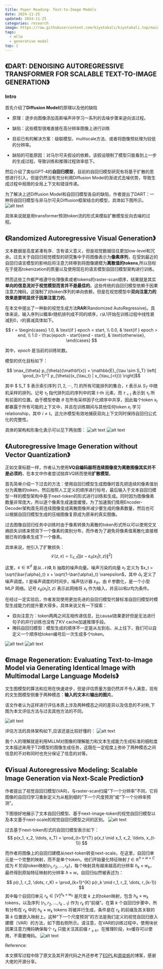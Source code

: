 ```yaml
---
title: Paper Reading- Text-to-Image Models
date: 2024-11-25
updated: 2024-11-25
categories: research
image: https://raw.githubusercontent.com/kiyotakali/kiyotakali.top/main/pic_back/ba12.webp
tags:
  - mllm
  - generative model
top: 1
---
```


## 《DART: DENOISING AUTOREGRESSIVE TRANSFORMER  FOR SCALABLE TEXT-TO-IMAGE GENERATION》

### Intro
首先介绍了**Diffusion Model**的原理以及他的缺陷
- 原理：逐步向图像添加高斯噪声并学习一系列的去噪步骤来逆向该过程。

- 缺陷：这些模型很难直接在高分辨率图像上进行训练

- 目前已有的解决方案：级联模型、multiscale方法、或者将图像预处理为较低的分辨率。

- 缺陷的可能原因：对马尔可夫假设的依赖，该假设限制了模型只能看到上一步的生成过程，导致训练和推理过程效率低下。

然后介绍了类似GPT-4的**自回归模型**，目前的自回归模型研究有将基于扩散的思想进行引入，但是仍然没有充分利用Diffusion Model的渐进式去噪优势，导致生成过程中局限的全局上下文和错误传递。

为了解决上述Diffusion Model和自回归模型各自的缺陷，作者提出了DART：一种将自回归模型与非马尔可夫Diffusion框架结合的模型，具体如下图所示。
![alt text](./image-25.png)

具体来说就是用transformer预测token流的形式来模拟扩散模型反向去噪的过程。



## 《Randomized Autoregressive Visual Generation》

文本数据是高度紧凑有序、含有语义意义，但是视觉数据往往更加low-level和冗余。过去关于自回归视觉模型的研究集中于将图像表示为**像素序列**，在受到最近的自回归语言模型的影响后将注意力转移到将图像建模为**离散值的tokens**,所以目标在于提高tokenization的质量以及使用现在的语言模型自回归模型架构进行训练。

然而这些工作都严格遵守处理像素或者tokens的raster-scan顺序，结果就是其实**单向的信息流对于视觉模型而言并不是最佳的**。这些传统的自回归模型依赖于因果注意力掩码，这强制了对token序列的单向依赖，但是在视觉模型中**双向注意力的效果是要明显优于因果注意力的**。

在本文中提出了一种新的视觉生成方法**RAR**(Randomized AutoRegressive)。具体来说，输入序列以概率$r$随机排列成不同的顺序，$r$从1开始在训练过程中线性衰减到0，r的衰减具体如下。

$$
r = 
\begin{cases}
    1.0, & \text{if } epoch < start, \\
    0.0, & \text{if } epoch > end, \\
    1.0 - \frac{epoch - start}{end - start}, & \text{otherwise},
\end{cases}
$$

其中，$epoch$ 是当前的训练轮数。

模型的优化目标如下：

$$
 \max_{\theta} p_{\theta}(\mathbf{x}) = \mathbb{E}_{\tau \sim S_T} \left[ \prod_{t=1}^T p_{\theta}(x_{\tau_t} | x_{\tau_{<t}}) \right]$$

其中 $ S_T $ 表示索引序列 $[1, 2, \cdots, T]$ 的所有可能排列的集合，$\tau$ 表示从 $S_T$ 中随机采样的排列。记号 $\tau_t$ 指代排列后的序列中的第 $t$-th 元素，而 $\tau_{<t}$ 表示到 $\tau_t$ 所有前面的位置。由于模型参数 $\theta$ 在所有采样因子化顺序中共享，因此每个token $x_t$ 都暴露于所有可能的上下文中，并且在训练期间与其他任何token $x_i$ 学习relationship，其中 $i \neq t$。这允许模型有效地捕获双向上下文同时保持自回归公式化的完整性。

具体的架构和形象化表示可以见下两张图：
![alt text](./image-26.png)
![alt text](./image-27.png)

## 《Autoregressive Image Generation without Vector Quantization》

正如文章标题一样，作者认为使用**VQ自编码器将连续图像变为离散图像其实并不是必须的**，在本文中作者尝试抛弃VQ转而使用**扩散模型**。

首先简单介绍一下过去的方法：使用自回归模型生成图像时首先把连续的像素值划分为离散的token，然后按照人工定义的顺序进行标号，最后输入于文本自回归模型一样的模型架构中基于next-token的形式进行训练和生成。同时因为图像像素数量非常庞大，所以逐个像素生成速度缓慢，为了加速我们借用Encoder-Decoder架构首先将连续图像变成离散图像并减少要生成的像素数量，然后也可以根据自回归模型生成的压缩图像复原成为原来的真实图像。

过去图像自回归任务中训练时由于像素转换为离散的token形式所以可以使用交叉熵损失训练来预测下一个像素的类别分布，而作者为了避免将像素值离散化直接根据已有的像素生成下一个像素。

具体来说，他引入了扩散损失：
$$
\mathcal{L}(z, x) = \mathbb{E}_{\varepsilon, t} \left[ \| \varepsilon - \varepsilon_\theta(x_t | t, z) \|^2 \right]
$$

这里，$\varepsilon \in \mathbb{R}^d$ 是从 $\mathcal{N}(\mathbf{0}, \mathbf{I})$ 抽取的噪声向量。噪声污染的向量 $x_t$ 定义为 $x_t = \sqrt{\bar{\alpha}_t} x + \sqrt{1-\bar{\alpha}_t} \varepsilon$，其中 $\bar{\alpha}_t$ 定义了噪声调度。$t$ 是噪声调度的时间步。噪声估计器 $\varepsilon_\theta$，由 $\theta$ 参数化，是一个小型 MLP 网络。记号 $\varepsilon_\theta(x_t | t, z)$ 表示此网络将 $x_t$ 作为输入，并且以$t$和$z$均为条件。

在经过一定实验后，作者发现使用更加先进的自回归模型代替标准自回归模型时模型生成能力的提升要大得多，具体来说又有一下探索：
- 双向注意力：token两两之间互相传递信息，比causal效果更好但是无法进行句子的并行训练也没有了KV cache加速推理手段。
- 掩码自回归模型：模型生成的顺序不一定是从左到右、从上往下，我们可以自定义一个顺序给token编号后一次生成多个token。

![alt text](./image-28.png)
![alt text](./image-29.png)

## 《Image Regeneration: Evaluating Text-to-Image Model via Generating Identical Image with Multimodal Large Language Models》

文生图模型的算法和应用在快速进步，但是评估质量方面仍然并不令人满意，现有的文生图模型侧重于两种模态：**输入的文本**和**输出的图片**。

该文作者认为这样进行评估本质上涉及两种模态之间的差异以及信息的不对称,下图为本文评估方法与过去其他方法的不同。

![alt text](./image-30.png)

评估方法的具体架构如下,应该还是比较好懂的：
![alt text](./image-31.png)

我个人的理解就是利用MLLM对图像的理解能力和文本生成能力生成标准的细粒度文本描述来用于T2I模型的图像生成任务，这既在一定程度上弥补了两种模态之间信息的不对称同时也充分保证了信息的对等。

## 《Visual Autoregressive Modeling: Scalable Image Generation via Next-Scale Prediction》

作者提出了视觉自回归模型(VAR)，与raster-scan扫描“下一个分辨率”不同，它将图像的自回归学习重新定义为从粗到细的“下一个尺度预测”或“下一个分辨率预测”。

下图很好地展示了文本自回归模型、基于next-image-token的视觉自回归模型以及本文基于next-scale的视觉自回归模型之间的区别。
![alt text](./image-32.png)

过去基于next-token形式的自回归模型表示如下：
$$
p(x_1, x_2, \ldots, x_T) = \prod_{t=1}^{T} p(x_t \mid x_1, x_2, \ldots, x_{t-1})
$$

而作者将图像上的自回归建模从next-token转变next-scale。在这里，自回归单元是一个完整的映射，而不是单个token。他们开始量化特征映射 $f \in \mathbb{R}^{h \times w \times C}$ 成为 $K$ 阶段token映射$(r_1, r_2, \dots, r_K)$，每个映射具有越来越高的分辨率 $h_k \times w_k$，最终得到原始特征映射的分辨率 $h \times w$。自回归似然被表述为：

$$ p(r_1, r_2, \dots, r_K) = \prod_{k=1}^{K} p(r_k \mid r_1, r_2, \dots, r_{k-1}) $$
其中每个自回归单元 $r_k \in [V]^{h_k \times w_k}$ 是尺度 $k$ 上的token映射，包含 $h_k \times w_k$ tokens，以及序列 $(r_1, r_2, \dots, r_{k-1})$ 作为 $r_k$ 的“前缀”。在第 $k$ 个自回归步骤中，所有分布在 $r_k$ 中的 $h_k \times w_k$ tokens 将被并行生成，条件是在 $r_k$ 的前缀及其关联的第 $k$ 位置嵌入映射上。这种“下一个尺度预测”的方法是我们定义的视觉自回归嵌入建模（VAR）的方法，如下图右侧所示。请注意，在VAR的训练过程中，使用块状因果注意力掩码确保每个 $r_k$ 只能关注其前缀 $r_{\leq k}$。在推理阶段，kv缓存可以使用，不需要掩码。
![alt text](./image-33.png)







Reference:

本文撰写过程中除了原文及其开源代码之外还参考了[EDPL](https://zhuanlan.zhihu.com/p/692425580)和[周奕帆](https://zhuanlan.zhihu.com/p/710748815)的博客，感谢大佬的开源分享。